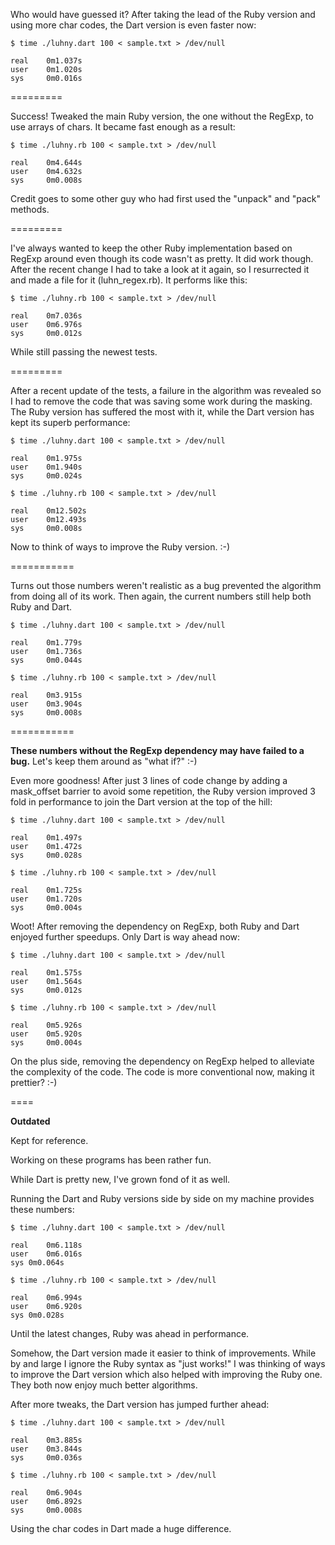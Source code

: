 
Who would have guessed it? After taking the lead of the Ruby version and using more char codes, the Dart version is even faster now:

    $ time ./luhny.dart 100 < sample.txt > /dev/null 

    real	0m1.037s
    user	0m1.020s
    sys 	0m0.016s

=========

Success! Tweaked the main Ruby version, the one without the RegExp, to use arrays of chars. It became fast enough as a result:

    $ time ./luhny.rb 100 < sample.txt > /dev/null 

    real	0m4.644s
    user	0m4.632s
    sys 	0m0.008s

Credit goes to some other guy who had first used the "unpack" and "pack" methods.

=========

I've always wanted to keep the other Ruby implementation based on RegExp around even though its code wasn't as pretty. It did work though. After the recent change I had to take a look at it again, so I resurrected it and made a file for it (luhn_regex.rb). It performs like this:

    $ time ./luhny.rb 100 < sample.txt > /dev/null 

    real	0m7.036s
    user	0m6.976s
    sys 	0m0.012s

While still passing the newest tests.

=========

After a recent update of the tests, a failure in the algorithm was revealed so I had to remove the code that was saving some work during the masking. The Ruby version has suffered the most with it, while the Dart version has kept its superb performance:

    $ time ./luhny.dart 100 < sample.txt > /dev/null 

    real	0m1.975s
    user	0m1.940s
    sys 	0m0.024s

    $ time ./luhny.rb 100 < sample.txt > /dev/null 

    real	0m12.502s
    user	0m12.493s
    sys 	0m0.008s

Now to think of ways to improve the Ruby version. :-)

===========

Turns out those numbers weren't realistic as a bug prevented the algorithm from doing all of its work. Then again, the current numbers still help both Ruby and Dart.

    $ time ./luhny.dart 100 < sample.txt > /dev/null 

    real	0m1.779s
    user	0m1.736s
    sys 	0m0.044s

    $ time ./luhny.rb 100 < sample.txt > /dev/null 

    real	0m3.915s
    user	0m3.904s
    sys 	0m0.008s

===========

**These numbers without the RegExp dependency may have failed to a bug.** Let's keep them around as "what if?" :-)

Even more goodness! After just 3 lines of code change by adding a mask_offset barrier to avoid some repetition, the Ruby version improved 3 fold in performance to join the Dart version at the top of the hill:

    $ time ./luhny.dart 100 < sample.txt > /dev/null 

    real	0m1.497s
    user	0m1.472s
    sys 	0m0.028s

    $ time ./luhny.rb 100 < sample.txt > /dev/null 

    real	0m1.725s
    user	0m1.720s
    sys 	0m0.004s


Woot! After removing the dependency on RegExp, both Ruby and Dart enjoyed further speedups. Only Dart is way ahead now:

    $ time ./luhny.dart 100 < sample.txt > /dev/null 

    real	0m1.575s
    user	0m1.564s
    sys 	0m0.012s

    $ time ./luhny.rb 100 < sample.txt > /dev/null 

    real	0m5.926s
    user	0m5.920s
    sys 	0m0.004s

On the plus side, removing the dependency on RegExp helped to alleviate the complexity of the code. The code is more conventional now, making it prettier? :-)

====

**Outdated** 

Kept for reference.

Working on these programs has been rather fun. 

While Dart is pretty new, I've grown fond of it as well.

Running the Dart and Ruby versions side by side on my machine provides these numbers:

    $ time ./luhny.dart 100 < sample.txt > /dev/null 

    real	0m6.118s
    user	0m6.016s
    sys	0m0.064s

    $ time ./luhny.rb 100 < sample.txt > /dev/null 

    real	0m6.994s
    user	0m6.920s
    sys	0m0.028s

Until the latest changes, Ruby was ahead in performance.

Somehow, the Dart version made it easier to think of improvements. While by and large I ignore the Ruby syntax as "just works!" I was thinking of ways to improve the Dart version which also helped with improving the Ruby one. They both now enjoy much better algorithms.

After more tweaks, the Dart version has jumped further ahead:

    $ time ./luhny.dart 100 < sample.txt > /dev/null 

    real	0m3.885s
    user	0m3.844s
    sys 	0m0.036s

    $ time ./luhny.rb 100 < sample.txt > /dev/null 

    real	0m6.904s
    user	0m6.892s
    sys 	0m0.008s

Using the char codes in Dart made a huge difference.

